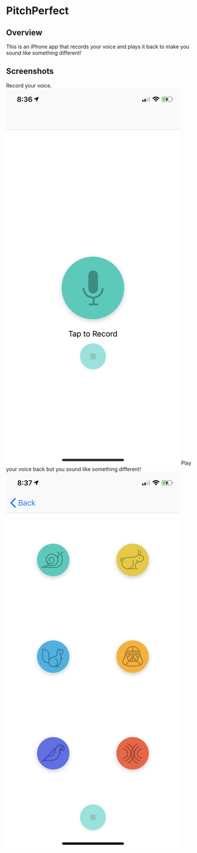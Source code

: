 # PitchPerfect
## Overview
This is an iPhone app that records your voice and plays it back to make you sound like something different!
## Screenshots
Record your voice.
![recordVoice](recordVoice.jpeg)
Play your voice back but you sound like something different!
![playSound](playSound.jpeg)
